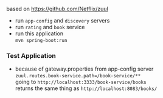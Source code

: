 based on https://github.com/Netflix/zuul

- run <code>app-config</code> and <code>discovery</code> servers
- run <code>rating</code> and <code>book</code> service
- run this application  
<code>mvn spring-boot:run</code>

### Test Application
- because of gateway.properties from app-config server
<code>zuul.routes.book-service.path=/book-service/**</code>  
going to <code>http://localhost:3333/book-service/books</code>  
returns the same thing as <code>http://localhost:8083/books/</code>